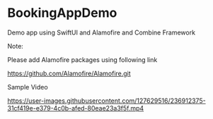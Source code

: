 # BookingAppDemo

Demo app using SwiftUI and Alamofire and Combine Framework

Note: 

Please add Alamofire packages using following link 
 
https://github.com/Alamofire/Alamofire.git

Sample Video 

https://user-images.githubusercontent.com/127629516/236912375-31cf419e-e379-4c0b-afed-80eae23a3f5f.mp4

